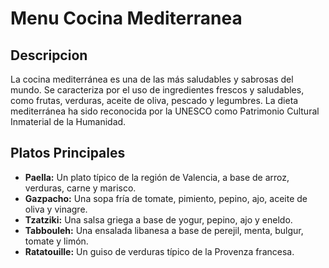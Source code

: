 # Menu Cocina Mediterranea

## Descripcion
La cocina mediterránea es una de las más saludables y sabrosas del mundo. Se caracteriza por el uso de ingredientes frescos y saludables, como frutas, verduras, aceite de oliva, pescado y legumbres. La dieta mediterránea ha sido reconocida por la UNESCO como Patrimonio Cultural Inmaterial de la Humanidad.


## Platos Principales
- **Paella:** Un plato típico de la región de Valencia, a base de arroz, verduras, carne y marisco.
- **Gazpacho:** Una sopa fría de tomate, pimiento, pepino, ajo, aceite de oliva y vinagre.
- **Tzatziki:** Una salsa griega a base de yogur, pepino, ajo y eneldo.
- **Tabbouleh:** Una ensalada libanesa a base de perejil, menta, bulgur, tomate y limón.
- **Ratatouille:** Un guiso de verduras típico de la Provenza francesa.


